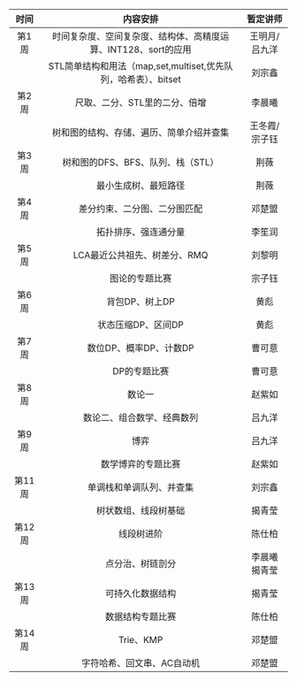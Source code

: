 |时间|内容安排|暂定讲师|
|:--:|:--:|:--:|
|第1周|时间复杂度、空间复杂度、结构体、高精度运算、INT128、sort的应用|王明月/吕九洋|
||STL简单结构和用法（map,set,multiset,优先队列，哈希表）、bitset|刘宗鑫|
|第2周|尺取、二分、STL里的二分、倍增|李晨曦|
||树和图的结构、存储、遍历、简单介绍并查集|王冬霞/宗子钰|
|第3周|树和图的DFS、BFS、队列、栈（STL）|荆薇|
||最小生成树、最短路径|荆薇|
|第4周|差分约束、二分图、二分图匹配|邓楚盟|
||拓扑排序、强连通分量|李笙润|
|第5周|LCA最近公共祖先、树差分、RMQ|刘黎明|
||图论的专题比赛|宗子钰|
|第6周|背包DP、树上DP|黄彪|
||状态压缩DP、区间DP|黄彪|
|第7周|数位DP、概率DP、计数DP|曹可意|
||DP的专题比赛|曹可意|
|第8周|数论一|赵紫如|
||数论二、组合数学、经典数列|吕九洋|
|第9周|博弈|吕九洋|
||数学博弈的专题比赛|赵紫如|
|第11周|单调栈和单调队列、并查集|刘宗鑫|
||树状数组、线段树基础|揭青莹|
|第12周|线段树进阶|陈仕柏|
||点分治、树链剖分|李晨曦 揭青莹|
|第13周|可持久化数据结构|揭青莹|
||数据结构专题比赛|陈仕柏|
|第14周|Trie、KMP|邓楚盟|
||字符哈希、回文串、AC自动机|邓楚盟|
